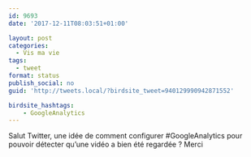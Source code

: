 ```yaml
---
id: 9693
date: '2017-12-11T08:03:51+01:00'

layout: post
categories:
  - Vis ma vie
tags:
  - tweet
format: status
publish_social: no
guid: 'http://tweets.local/?birdsite_tweet=940129990942871552'

birdsite_hashtags:
    - GoogleAnalytics
---
```


Salut Twitter, une idée de comment configurer #GoogleAnalytics pour pouvoir détecter qu’une vidéo a bien été regardée ? Merci